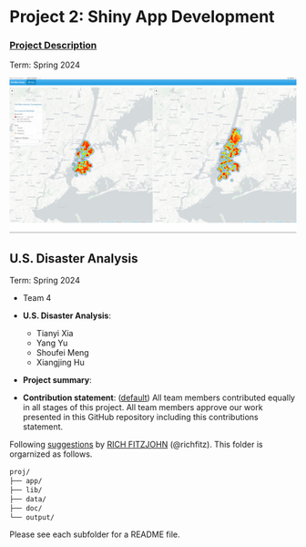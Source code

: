 # Project 2: Shiny App Development

### [Project Description](doc/project2_desc.md)

Term: Spring 2024

![screenshot](doc/figs/map.jpg)

## U.S. Disaster Analysis
Term: Spring 2024

+ Team 4
+ **U.S. Disaster Analysis**:
	+ Tianyi Xia
	+ Yang Yu
	+ Shoufei Meng
	+ Xiangjing Hu

+ **Project summary**: 

+ **Contribution statement**: ([default](doc/a_note_on_contributions.md)) All team members contributed equally in all stages of this project. All team members approve our work presented in this GitHub repository including this contributions statement. 

Following [suggestions](http://nicercode.github.io/blog/2013-04-05-projects/) by [RICH FITZJOHN](http://nicercode.github.io/about/#Team) (@richfitz). This folder is orgarnized as follows.

```
proj/
├── app/
├── lib/
├── data/
├── doc/
└── output/
```

Please see each subfolder for a README file.

